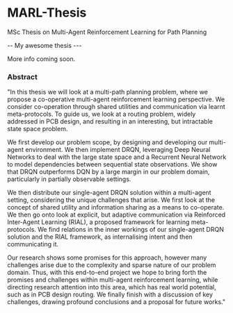 # MARL-Thesis
MSc Thesis on Multi-Agent Reinforcement Learning for Path Planning 

-- My awesome thesis --- 

More info coming soon. 


### Abstract

"In this thesis we will look at a multi-path planning problem, where we propose a co-operative multi-agent reinforcement learning perspective. We consider co-operation through shared utilities and communication via learnt meta-protocols. To guide us, we look at a routing problem, widely addressed in PCB design, and resulting in an interesting, but intractable state space problem. 

We first develop our problem scope, by designing and developing our multi-agent environment. We then implement DRQN, leveraging Deep Neural Networks to deal with the large state space and a Recurrent Neural Network to model dependencies between sequential state observations. We show that DRQN outperforms DQN by a large margin in our problem domain, particularly in partially observable settings.

We then distribute our single-agent DRQN solution within a multi-agent setting, considering the unique challenges that arise. We first look at the concept of shared utility and information sharing as a means to co-operate. We then go onto look at explicit, but adaptive communication via Reinforced Inter-Agent Learning (RIAL), a proposed framework for learning meta-protocols. We find relations in the inner workings of our single-agent DRQN solution and the RIAL framework, as internalising intent and then communicating it.

Our research shows some promises for this approach, however many challenges arise due to the complexity and sparse nature of our problem domain. Thus, with this end-to-end  project we hope to bring forth the promises and challenges within multi-agent reinforcement learning, while directing research attention into this area, which has real world potential, such as in PCB design routing. We finally finish with a discussion of key challenges, drawing profound conclusions and a proposal for future works."
